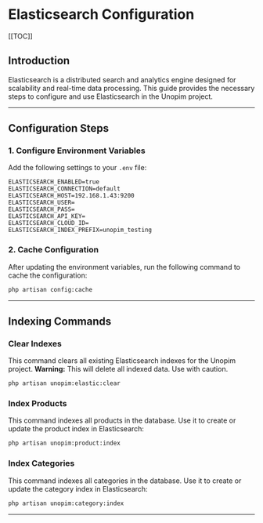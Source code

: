
# Elasticsearch Configuration

[[TOC]]

## Introduction

Elasticsearch is a distributed search and analytics engine designed for scalability and real-time data processing. This guide provides the necessary steps to configure and use Elasticsearch in the Unopim project.

---

## Configuration Steps

### 1. Configure Environment Variables

Add the following settings to your `.env` file:

```env
ELASTICSEARCH_ENABLED=true
ELASTICSEARCH_CONNECTION=default
ELASTICSEARCH_HOST=192.168.1.43:9200
ELASTICSEARCH_USER=
ELASTICSEARCH_PASS=
ELASTICSEARCH_API_KEY=
ELASTICSEARCH_CLOUD_ID=
ELASTICSEARCH_INDEX_PREFIX=unopim_testing
```

### 2. Cache Configuration

After updating the environment variables, run the following command to cache the configuration:

```bash
php artisan config:cache
```

---

## Indexing Commands

### Clear Indexes

This command clears all existing Elasticsearch indexes for the Unopim project.
 **Warning:** This will delete all indexed data. Use with caution.

```bash
php artisan unopim:elastic:clear
```

### Index Products

This command indexes all products in the database.
Use it to create or update the product index in Elasticsearch:

```bash
php artisan unopim:product:index
```

### Index Categories

This command indexes all categories in the database.
Use it to create or update the category index in Elasticsearch:

```bash
php artisan unopim:category:index
```

---
